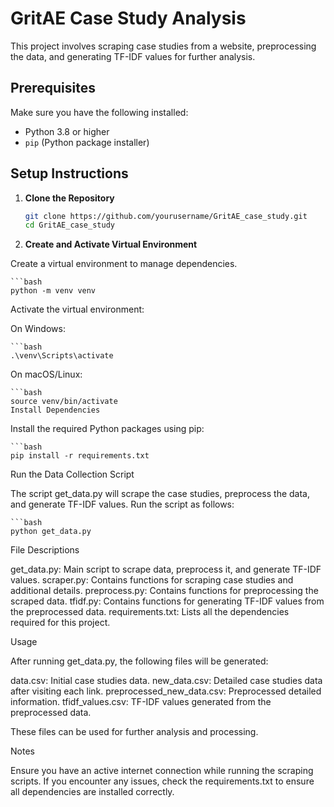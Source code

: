 # GritAE Case Study Analysis

This project involves scraping case studies from a website, preprocessing the data, and generating TF-IDF values for further analysis.

## Prerequisites

Make sure you have the following installed:
- Python 3.8 or higher
- `pip` (Python package installer)

## Setup Instructions

1. **Clone the Repository**

   ```bash
   git clone https://github.com/yourusername/GritAE_case_study.git
   cd GritAE_case_study

2. **Create and Activate Virtual Environment**

Create a virtual environment to manage dependencies.

    ```bash
    python -m venv venv

Activate the virtual environment:

On Windows:

    ```bash
    .\venv\Scripts\activate

On macOS/Linux:

    ```bash
    source venv/bin/activate
    Install Dependencies

Install the required Python packages using pip:

    ```bash
    pip install -r requirements.txt
    
Run the Data Collection Script

The script get_data.py will scrape the case studies, preprocess the data, and generate TF-IDF values. Run the script as follows:

    ```bash
    python get_data.py


File Descriptions

get_data.py: Main script to scrape data, preprocess it, and generate TF-IDF values.
scraper.py: Contains functions for scraping case studies and additional details.
preprocess.py: Contains functions for preprocessing the scraped data.
tfidf.py: Contains functions for generating TF-IDF values from the preprocessed data.
requirements.txt: Lists all the dependencies required for this project.

Usage

After running get_data.py, the following files will be generated:

data.csv: Initial case studies data.
new_data.csv: Detailed case studies data after visiting each link.
preprocessed_new_data.csv: Preprocessed detailed information.
tfidf_values.csv: TF-IDF values generated from the preprocessed data.

These files can be used for further analysis and processing.

Notes

Ensure you have an active internet connection while running the scraping scripts.
If you encounter any issues, check the requirements.txt to ensure all dependencies are installed correctly.

